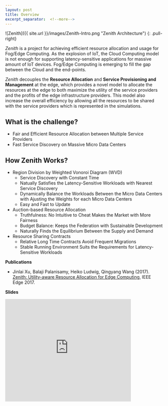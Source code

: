 ```yaml
---
layout: post
title: Overview
excerpt_separator:  <!--more-->
---
```


![Zenith]({{ site.url }}/images/Zenith-Intro.png "Zenith Architecture") 
{: .pull-right}

*Zenith* is a project for achieving efficient resource allocation and usage for Fog/Edge Computing. As the explosion of IoT, the Cloud Computing model is not enough for supporting latency-sensitive applications for massive amount of IoT devices. 
Fog/Edge Computing is emerging to fill the gap between the Cloud and the end-points. 

*Zenith* decouples the **Resource Allocation** and **Service Provisioning and Management** at the edge, which provides a novel model to allocate the resources at the edge to both maximize the utility of the service providers and the profits of the edge infrastructure providers. This model also increase the overall efficiency by allowing all the resources to be shared with the service providers which is represented in the simulations. 

## What is the challenge? 
 + Fair and Efficient Resource Allocation between Multiple Service Providers
 + Fast Service Discovery on Massive Micro Data Centers

## How Zenith Works?
 + Region Division by Weighted Vonoroi Diagram (WVD)
    + Service Discovery with Constant Time
    + Natually Satisfies the Latency-Sensitive Workloads with Nearest Service Discovery
    + Dynamically Balance the Workloads Between the Micro Data Centers with Ajusting the Weights for each Micro Data Centers
    + Easy and Fast to Update
 + Auction-based Resource Allocation
    + Truthfulness: No Intuitive to Cheat Makes the Market with More Fairness
    + Budget Balance: Keeps the Federation with Sustainable Development
    + Naturally Finds the Equilibrium Between the Supply and Demand
 + Resource Sharing Contracts
    + Relative Long Time Contracts Avoid Frequent Migrations
    + Stable Running Environment Suits the Requirements for Latency-Sensitive Workloads

**Publications**

 + Jinlai Xu, Balaji Palanisamy, Heiko Ludwig, Qingyang Wang (2017). [Zenith: Utility-aware Resource Allocation for Edge Computing](https://www.researchgate.net/publication/317097920_Zenith_Utility-aware_Resource_Allocation_for_Edge_Computing), IEEE Edge 2017.
 
**Slides**

<iframe src="https://onedrive.live.com/embed?cid=E1DD6EDD2DA4DFBE&resid=E1DD6EDD2DA4DFBE%2121505&authkey=AK5qp4kx3NvYRag&em=2" width="402" height="327" frameborder="0" scrolling="no"></iframe>